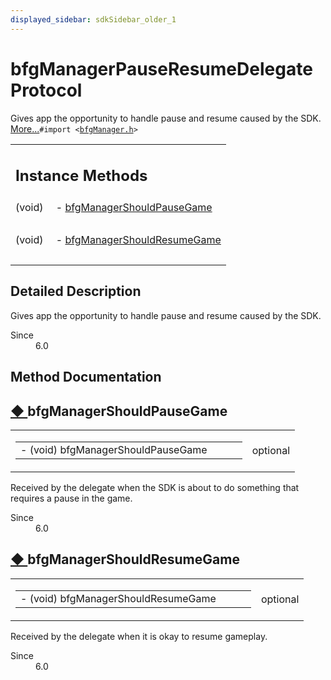 ```yaml
---
displayed_sidebar: sdkSidebar_older_1
---
```

# bfgManagerPauseResumeDelegate Protocol 

<div class="contents">Gives app the opportunity to handle pause and resume caused by the SDK.    <a href="protocolbfg_manager_pause_resume_delegate-p.html#details">More...</a><code>#import &lt;<a class="el" href="bfg_manager_8h_source.html">bfgManager.h</a>&gt;</code><table class="memberdecls"><tr class="heading"><td colspan="2"><h2 class="groupheader"><a id="pub-methods" name="pub-methods"></a> Instance Methods</h2></td></tr><tr class="memitem:a393d568a07fe412299b41d60aadab7b1"><td class="memItemLeft" align="right" valign="top">(void)&#160;</td><td class="memItemRight" valign="bottom">- <a class="el" href="protocolbfg_manager_pause_resume_delegate-p.html#a393d568a07fe412299b41d60aadab7b1">bfgManagerShouldPauseGame</a></td></tr><tr class="separator:a393d568a07fe412299b41d60aadab7b1"><td class="memSeparator" colspan="2">&#160;</td></tr><tr class="memitem:adceaced25f7563c4404fcd316eec109c"><td class="memItemLeft" align="right" valign="top">(void)&#160;</td><td class="memItemRight" valign="bottom">- <a class="el" href="protocolbfg_manager_pause_resume_delegate-p.html#adceaced25f7563c4404fcd316eec109c">bfgManagerShouldResumeGame</a></td></tr><tr class="separator:adceaced25f7563c4404fcd316eec109c"><td class="memSeparator" colspan="2">&#160;</td></tr></table><a name="details" id="details"></a><h2 class="groupheader">Detailed Description</h2><div class="textblock">Gives app the opportunity to handle pause and resume caused by the SDK. <dl class="section since"><dt>Since</dt><dd>6.0 </dd></dl></div><h2 class="groupheader">Method Documentation</h2><a id="a393d568a07fe412299b41d60aadab7b1" name="a393d568a07fe412299b41d60aadab7b1"></a><h2 class="memtitle"><span class="permalink"><a href="#a393d568a07fe412299b41d60aadab7b1">&#9670;&nbsp;</a></span>bfgManagerShouldPauseGame</h2><div class="memitem"><div class="memproto"><table class="mlabels"><tr><td class="mlabels-left"><table class="memname"><tr><td class="memname">- (void) bfgManagerShouldPauseGame </td><td></td><td class="paramname"></td><td></td></tr></table></td><td class="mlabels-right"><span class="mlabels"><span class="mlabel">optional</span></span></td></tr></table></div><div class="memdoc">Received by the delegate when the SDK is about to do something that requires a pause in the game.<dl class="section since"><dt>Since</dt><dd>6.0 </dd></dl></div></div><a id="adceaced25f7563c4404fcd316eec109c" name="adceaced25f7563c4404fcd316eec109c"></a><h2 class="memtitle"><span class="permalink"><a href="#adceaced25f7563c4404fcd316eec109c">&#9670;&nbsp;</a></span>bfgManagerShouldResumeGame</h2><div class="memitem"><div class="memproto"><table class="mlabels"><tr><td class="mlabels-left"><table class="memname"><tr><td class="memname">- (void) bfgManagerShouldResumeGame </td><td></td><td class="paramname"></td><td></td></tr></table></td><td class="mlabels-right"><span class="mlabels"><span class="mlabel">optional</span></span></td></tr></table></div><div class="memdoc">Received by the delegate when it is okay to resume gameplay.<dl class="section since"><dt>Since</dt><dd>6.0 </dd></dl></div></div></div> 

